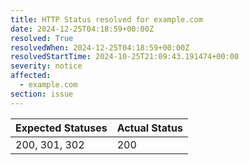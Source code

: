 ```yaml
---
title: HTTP Status resolved for example.com
date: 2024-12-25T04:18:59+00:00Z
resolved: True
resolvedWhen: 2024-12-25T04:18:59+00:00Z
resolvedStartTime: 2024-10-25T21:09:43.191474+00:00
severity: notice
affected:
  - example.com
section: issue
---
```


| Expected Statuses | Actual Status  |
|-------------------|----------------|
| 200, 301, 302 | 200 |
